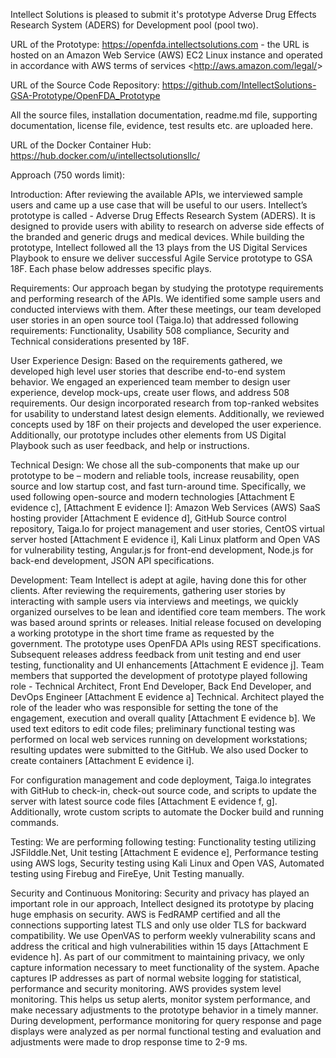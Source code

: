 ﻿Intellect Solutions is pleased to submit it's prototype Adverse Drug Effects Research System (ADERS) for Development pool (pool two).


URL of the Prototype: https://openfda.intellectsolutions.com - the URL is hosted on an Amazon Web Service (AWS) EC2 Linux instance and operated in accordance with AWS terms of services <<http://aws.amazon.com/legal/>>


URL of the Source Code Repository: https://github.com/IntellectSolutions-GSA-Prototype/OpenFDA_Prototype 


All the source files, installation documentation, readme.md file, supporting documentation, license file, evidence, test results etc. are uploaded here.


URL of the Docker Container Hub: https://hub.docker.com/u/intellectsolutionsllc/ 


Approach (750 words limit):

Introduction: After reviewing the available APIs, we interviewed sample users and came up a use case that will be useful to our users. Intellect’s prototype is called - Adverse Drug Effects Research System (ADERS). It is designed to provide users with ability to research on adverse side effects of the branded and generic drugs and medical devices. While building the prototype, Intellect followed all the 13 plays from the US Digital Services Playbook to ensure we deliver successful Agile Service prototype to GSA 18F. Each phase below addresses specific plays.

Requirements: Our approach began by studying the prototype requirements and performing research of the APIs. We identified some sample users and conducted interviews with them. After these meetings, our team developed user stories in an open source tool (Taiga.Io) that addressed following requirements: Functionality, Usability 508 compliance, Security and Technical considerations presented by 18F.

User Experience Design: Based on the requirements gathered, we developed high level user stories that describe end-to-end system behavior. We engaged an experienced team member to design user experience, develop mock-ups, create user flows, and address 508 requirements. Our design incorporated research from top-ranked websites for usability to understand latest design elements. Additionally, we reviewed concepts used by 18F on their projects and developed the user experience. Additionally, our prototype includes other elements from US Digital Playbook such as user feedback, and help or instructions.

Technical Design: We chose all the sub-components that make up our prototype to be – modern and reliable tools, increase reusability, open source and low startup cost, and fast turn-around time. Specifically, we used following open-source and modern technologies [Attachment E evidence c], [Attachment E evidence l]: Amazon Web Services (AWS) SaaS hosting provider [Attachment E evidence d], GitHub Source control repository, Taiga.Io for project management and user stories, CentOS virtual server hosted [Attachment E evidence i], Kali Linux platform and Open VAS for vulnerability testing, Angular.js for front-end development, Node.js for back-end development, JSON API specifications.

Development: Team Intellect is adept at agile, having done this for other clients. After reviewing the requirements, gathering user stories by interacting with sample users via interviews and meetings, we quickly organized ourselves to be lean and identified core team members. The work was based around sprints or releases. Initial release focused on developing a working prototype in the short time frame as requested by the government. The prototype uses OpenFDA APIs using REST specifications. Subsequent releases address feedback from unit testing and end user testing, functionality and UI enhancements [Attachment E evidence j]. Team members that supported the development of prototype played following role - Technical Architect, Front End Developer, Back End Developer, and DevOps Engineer [Attachment E evidence a] Technical. Architect played the role of the leader who was responsible for setting the tone of the engagement, execution and overall quality [Attachment E evidence b]. We used text editors to edit code files; preliminary functional testing was performed on local web services running on development workstations; resulting updates were submitted to the GitHub. We also used Docker to create containers [Attachment E evidence i].

For configuration management and code deployment, Taiga.Io integrates with GitHub to check-in, check-out source code, and scripts to update the server with latest source code files [Attachment E evidence f, g]. Additionally, wrote custom scripts to automate the Docker build and running commands.

Testing: We are performing following testing: Functionality testing utilizing JSFilddle.Net, Unit testing [Attachment E evidence e], Performance testing using AWS logs, Security testing using Kali Linux and Open VAS, Automated testing using Firebug and FireEye, Unit Testing manually.

Security and Continuous Monitoring: Security and privacy has played an important role in our approach, Intellect designed its prototype by placing huge emphasis on security. AWS is FedRAMP certified and all the connections supporting latest TLS and only use older TLS for backward compatibility. We use OpenVAS to perform weekly vulnerability scans and address the critical and high vulnerabilities within 15 days [Attachment E evidence h]. As part of our commitment to maintaining privacy, we only capture information necessary to meet functionality of the system. Apache captures IP addresses as part of normal website logging for statistical, performance and security monitoring. AWS provides system level monitoring. This helps us setup alerts, monitor system performance, and make necessary adjustments to the prototype behavior in a timely manner. During development, performance monitoring for query response and page displays were analyzed as per normal functional testing and evaluation and adjustments were made to drop response time to 2-9 ms.
